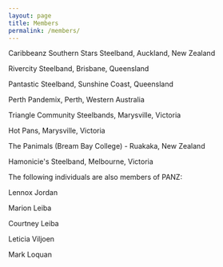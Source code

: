```yaml
---
layout: page
title: Members
permalink: /members/
---
```


Caribbeanz Southern Stars Steelband, Auckland, New Zealand

Rivercity Steelband, Brisbane, Queensland

Pantastic Steelband, Sunshine Coast, Queensland

Perth Pandemix, Perth, Western Australia

Triangle Community Steelbands, Marysville, Victoria

Hot Pans, Marysville, Victoria

The Panimals (Bream Bay College) - Ruakaka, New Zealand

Hamonicie's Steelband, Melbourne, Victoria 


The following individuals are also members of PANZ:

Lennox Jordan

Marion Leiba

Courtney Leiba

Leticia Viljoen

Mark Loquan
